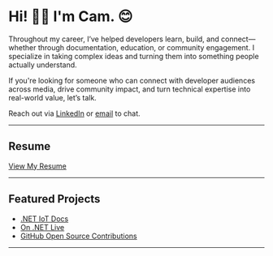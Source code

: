 # Hi! 👋🏻 I'm Cam. 😊

Throughout my career, I’ve helped developers learn, build, and connect—whether through documentation, education, or community engagement. I specialize in taking complex ideas and turning them into something people actually understand. 

If you're looking for someone who can connect with developer audiences across media, drive community impact, and turn technical expertise into real-world value, let’s talk.

Reach out via [LinkedIn](https://www.linkedin.com/in/camthegeek/) or [email](mailto:cam.soper@outlook.com) to chat.

---

## Resume  
[View My Resume](resume.md)  

---

## Featured Projects  
- [.NET IoT Docs](https://learn.microsoft.com/dotnet/iot/)  
- [On .NET Live](https://www.youtube.com/c/dotnet)  
- [GitHub Open Source Contributions](https://github.com/camsoper)  

---
